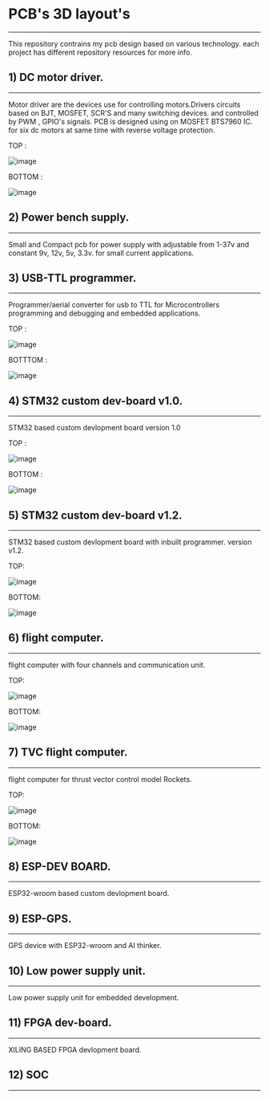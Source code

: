 # PCB's 3D layout's
---
This repository contrains my pcb design based on various technology. each project has different repository resources for more info.



## 1) DC motor driver.

---

Motor driver are the devices use for controlling motors.Drivers circuits based on BJT, MOSFET, SCR'S and many switching devices.
and controlled by PWM , GPIO's signals.
PCB is designed using on MOSFET BTS7960 IC.
for  six dc motors at same time with reverse voltage protection.

   TOP :
    
![image](https://github.com/Himanshukohale22/My-designs/assets/114358863/417be6b6-0469-4558-b495-6febdaf5d5b0)

   BOTTOM :
    
 ![image](https://github.com/Himanshukohale22/My-designs/assets/114358863/90b4cf78-ae9b-4529-9c10-98701d2d6684)


## 2) Power bench supply.
---
Small and Compact pcb for power supply with adjustable from 1-37v and constant 9v, 12v, 5v, 3.3v. for small current applications.




## 3) USB-TTL programmer.
---
Programmer/aerial converter for usb to TTL for Microcontrollers programming and debugging and embedded applications.

   TOP :

   ![image](https://github.com/Himanshukohale22/My-designs/assets/114358863/60ba0698-8a26-4248-838f-e77925a22d94)


   BOTTTOM : 
   
   ![image](https://github.com/Himanshukohale22/My-designs/assets/114358863/43f06864-87b5-4f8d-80e3-c9d36f74d612)
   

## 4) STM32 custom dev-board v1.0.
---
STM32 based custom devlopment board version 1.0

TOP :

![image](https://github.com/Himanshukohale22/My-designs/assets/114358863/13d2594e-c80f-416e-99e2-1da25ae6a1e8)


BOTTOM :

![image](https://github.com/Himanshukohale22/My-designs/assets/114358863/ea5c7781-c8cd-425c-b4ef-af29e8480a56)



## 5) STM32 custom dev-board v1.2.
---
STM32 based custom devlopment board with inbuilt programmer. version v1.2.

TOP:


![image](https://github.com/Himanshukohale22/stm32-custom-board-v1.2/assets/114358863/14214dac-d3af-43d1-8a7f-21b961678d73)


BOTTOM: 



![image](https://github.com/Himanshukohale22/stm32-custom-board-v1.2/assets/114358863/d6d21a43-b10b-4b70-b660-7e2cf4b57da9)


## 6) flight computer.
---
flight computer with four channels and communication unit. 

TOP:

![image](https://github.com/Himanshukohale22/My-designs/assets/114358863/1deb7f3e-5bf4-4abd-8f4a-082023b95524)

BOTTOM:

![image](https://github.com/Himanshukohale22/My-designs/assets/114358863/ea61d159-d6b0-43d9-9e3f-a642f90e0431)


## 7) TVC flight computer.
---
flight computer for thrust vector control model Rockets.

TOP:

![image](https://github.com/Himanshukohale22/My-designs/assets/114358863/0e132638-bc55-4880-95a8-99cf04158268)


BOTTOM:

![image](https://github.com/Himanshukohale22/My-designs/assets/114358863/c8f506c3-5792-4e9a-9964-d25230d0e0f8)






## 8) ESP-DEV BOARD.
---
ESP32-wroom based custom devlopment board.





## 9) ESP-GPS.
---
GPS device with ESP32-wroom and AI thinker.



## 10) Low power supply unit.
---
Low power supply unit for embedded development.


 
## 11) FPGA dev-board.
---
XILING BASED FPGA devlopment board.



## 12) SOC 
---




